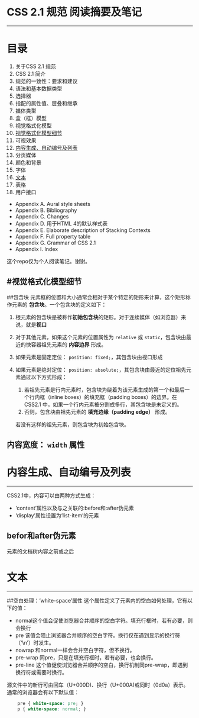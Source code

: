 # CSS 2.1 规范 阅读摘要及笔记
---
# 目录

1. 关于CSS 2.1 规范
2. CSS 2.1 简介
3. 规范的一致性：要求和建议
4. 语法和基本数据类型
5. 选择器
6. 指配的属性值、层叠和继承
7. 媒体类型
8. 盒（框）模型
9. 视觉格式化模型
10. [视觉格式化模型细节](视觉格式化模型细节)
11. 可视效果
12. [内容生成、自动编号及列表]()
13. 分页媒体
14. 颜色和背景
15. 字体
16. [文本](文本)
17. 表格
18. 用户接口
* Appendix A. Aural style sheets
* Appendix B. Bibliography
* Appendix C. Changes
* Appendix D. 用于HTML 4的默认样式表
* Appendix E. Elaborate description of Stacking Contexts
* Appendix F. Full property table
* Appendix G. Grammar of CSS 2.1
* Appendix I. Index

这个repo仅为个人阅读笔记。谢谢。

#视觉格式化模型细节
---
##包含块
元素框的位置和大小通常会相对于某个特定的矩形来计算，这个矩形称作元素的 **包含块**。一个包含块的定义如下：

1. 根元素的包含块是被称作**初始包含块**的矩形。对于连续媒体（如浏览器）来说，就是**视口**
2. 对于其他元素，如果这个元素的位置属性为 `relative` 或 `static`，包含块由最近的快容器祖先元素的 **内容边界** 形成。
3. 如果元素是固定定位： `position: fixed;`，其包含块由视口形成
4. 如果元素是绝对定位： `position: absolute;`，其包含块由最近的定位祖先元素通过以下方式形成：
	1. 若祖先元素是行内元素时，包含块为绕着为该元素生成的第一个和最后一个行内框（inline boxes）的填充框（padding boxes）的边界。在CSS2.1  中，如果一个行内元素被分割成多行，其包含块是未定义的。
	2. 否则，包含块由祖先元素的 **填充边缘（padding edge）** 形成。

	若没有这样的祖先元素，则包含块为初始包含块。

## 内容宽度： `width` 属性

# 内容生成、自动编号及列表
---
CSS2.1中，内容可以由两种方式生成：
* ‘content’属性以及与之关联的:before和:after伪元素
* ‘display’属性设置为‘list-item’的元素

## befor和after伪元素
元素的文档树内容之前或之后


# 文本
---
##空白处理：‘white-space’属性
这个属性定义了元素内的空白如何处理，它有以下的值：

* normal这个值会促使浏览器合并顺序的空白字符。填充行框时，若有必要，则会换行
* pre 该值会阻止浏览器合并顺序的空白字符。换行仅在遇到显示的换行符（‘\n’）时发生。
* nowrap 和normal一样会合并空白字符，但不换行。
* pre-wrap 同pre，只是在填充行框时，若有必要，也会换行。
* pre-line 这个值促使浏览器合并顺序的空白，换行机制同pre-wrap，即遇到换行符或需要时换行。 

源文件中的新行可由回车（U+000D)、换行（U+000A)或同时（0d0a）表示。  
通常的浏览器会有以下默认值：  
```css
	pre { white-space: pre; }
	p { white-space: normal; }
```